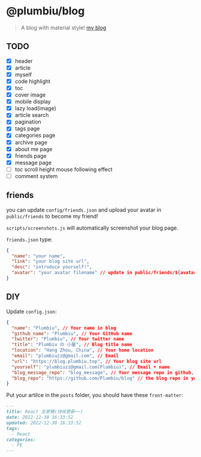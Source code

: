 # @plumbiu/blog

> A blog with material style! [my blog](https://blog.plumbiu.top/)

## TODO

- [x] header
- [x] article
- [x] myself
- [x] code highlight
- [x] toc
- [x] cover image
- [x] mobile display
- [x] lazy load(image)
- [x] article search
- [x] pagination
- [x] tags page
- [x] categories page
- [x] archive page
- [x] about me page
- [x] friends page
- [x] message page
- [ ] toc scroll height mouse following effect
- [ ] comment system

## friends

you can update `config/friends.json` and upload your avatar in `public/friends` to become my friend!

`scripts/screenshots.js` will automatically screenshot your blog page.

`friends.json` type:

```json
{
  "name": "your name",
  "link": "your blog site url",
  "desc": "introduce yourself!",
  "avatar": "your avatar filename" // update in public/friends/${avatar}, please contain suffix, like Plumbiu.png
}
```

## DIY

Update `config.json`:

```json
{
  "name": "Plumbiu", // Your name in blog
  "github_name": "Plumbiu", // Your GitHub name
  "twitter": "Plumbiu", // Your twitter name
  "title": "Plumbiu の 小屋", // Blog title name
  "location": "Hang Zhou, China", // Your home location
  "email": "plumbiuzz@gmail.com", // Email
  "url": "https://blog.plumbiu.top", // Your blog site url
  "yourself": "plumbiuzz@gmail.com(Plumbiu)", // Email + name
  "blog_message_repo": "blog_message", // Your message repo in github, it can be private
  "blog_repo": "https://github.com/Plumbiu/blog" // the blog repo in your github
}
```

Put your artilce in the `posts` folder, you should have these `front-matter`:

```md
---
title: React 全家桶(持续更新~~)
date: 2022-12-30 16:33:52
updated: 2022-12-30 16:33:52
tags:
  - React
categories:
  - FE
---
```
